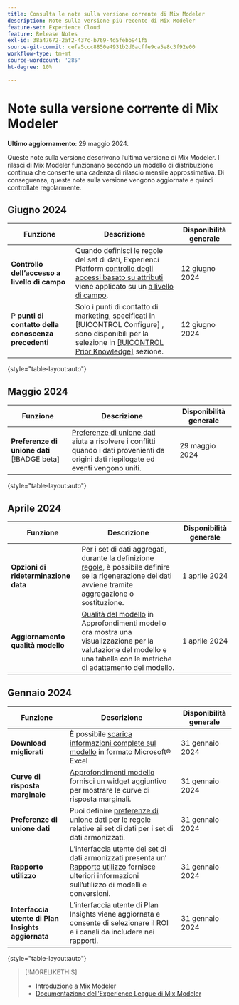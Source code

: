 ```yaml
---
title: Consulta le note sulla versione corrente di Mix Modeler
description: Note sulla versione più recente di Mix Modeler
feature-set: Experience Cloud
feature: Release Notes
exl-id: 38a47672-2af2-437c-b769-4d5febb941f5
source-git-commit: cefa5ccc8850e4931b2d0acffe9ca5e8c3f92e00
workflow-type: tm+mt
source-wordcount: '285'
ht-degree: 10%

---
```


# Note sulla versione corrente di Mix Modeler

**Ultimo aggiornamento**: 29 maggio 2024.

Queste note sulla versione descrivono l’ultima versione di Mix Modeler. I rilasci di Mix Modeler funzionano secondo un modello di distribuzione continua che consente una cadenza di rilascio mensile approssimativa. Di conseguenza, queste note sulla versione vengono aggiornate e quindi controllate regolarmente.

## Giugno 2024

| Funzione | Descrizione | Disponibilità generale |
|---|---|---|
| **Controllo dell’accesso a livello di campo** | Quando definisci le regole del set di dati, Experienci Platform [controllo degli accessi basato su attributi](https://experienceleague.adobe.com/en/docs/experience-platform/access-control/abac/overview) viene applicato su un [a livello di campo](../harmonize-data/dataset-rules.md#field-level-access-control). | 12 giugno 2024 |
| P **punti di contatto della conoscenza precedenti** | Solo i punti di contatto di marketing, specificati in [!UICONTROL Configure] , sono disponibili per la selezione in [[!UICONTROL Prior Knowledge]](../models/create.md) sezione. | 12 giugno 2024 |

{style="table-layout:auto"}

## Maggio 2024

| Funzione | Descrizione | Disponibilità generale |
|---|---|---|
| **Preferenze di unione dati** [!BADGE beta] | [Preferenze di unione dati](../harmonize-data/dataset-rules.md#data-merge-preferences) aiuta a risolvere i conflitti quando i dati provenienti da origini dati riepilogate ed eventi vengono uniti. | 29 maggio 2024 |

{style="table-layout:auto"}




## Aprile 2024

| Funzione | Descrizione | Disponibilità generale |
|---|---|---|
| **Opzioni di rideterminazione data** | Per i set di dati aggregati, durante la definizione [regole](../harmonize-data/dataset-rules.md), è possibile definire se la rigenerazione dei dati avviene tramite aggregazione o sostituzione. | 1 aprile 2024 |
| **Aggiornamento qualità modello** | [Qualità del modello](/help/models/insights.md) in Approfondimenti modello ora mostra una visualizzazione per la valutazione del modello e una tabella con le metriche di adattamento del modello. | 1 aprile 2024 |


## Gennaio 2024

| Funzione | Descrizione | Disponibilità generale |
|---|---|---|
| **Download migliorati** | È possibile [scarica informazioni complete sul modello](../models/insights.md) in formato Microsoft® Excel | 31 gennaio 2024 |
| **Curve di risposta marginale** | [Approfondimenti modello](../models/insights.md) fornisci un widget aggiuntivo per mostrare le curve di risposta marginali. | 31 gennaio 2024 |
| **Preferenze di unione dati** | Puoi definire [preferenze di unione dati](../harmonize-data/dataset-rules.md#data-merge-preferences) per le regole relative ai set di dati per i set di dati armonizzati. | 31 gennaio 2024 |
| **Rapporto utilizzo** | L’interfaccia utente dei set di dati armonizzati presenta un’ [Rapporto utilizzo](../harmonize-data/usage-report.md) fornisce ulteriori informazioni sull’utilizzo di modelli e conversioni. | 31 gennaio 2024 |
| **Interfaccia utente di Plan Insights aggiornata** | L’interfaccia utente di Plan Insights viene aggiornata e consente di selezionare il ROI e i canali da includere nei rapporti. | 31 gennaio 2024 |

{style="table-layout:auto"}


>[!MORELIKETHIS]
>
>* [Introduzione a Mix Modeler](https://business.adobe.com/products/experience-platform/planning-and-measurement.html)
>* [Documentazione dell’Experience League di Mix Modeler](https://experienceleague.adobe.com/it/docs/mix-modeler)
